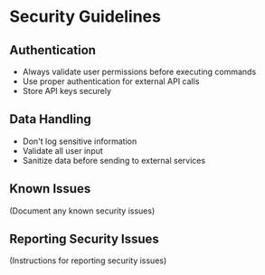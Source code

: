 # Security Guidelines

## Authentication

- Always validate user permissions before executing commands
- Use proper authentication for external API calls
- Store API keys securely

## Data Handling

- Don't log sensitive information
- Validate all user input
- Sanitize data before sending to external services

## Known Issues

(Document any known security issues)

## Reporting Security Issues

(Instructions for reporting security issues)
